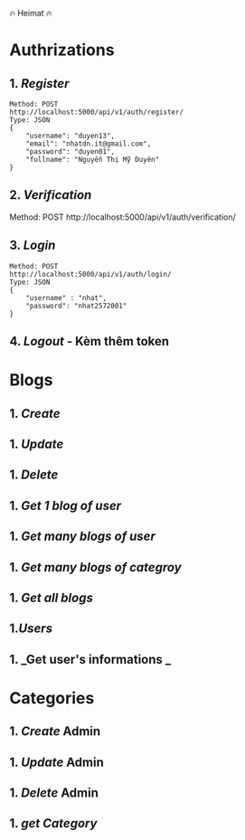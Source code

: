 🔥 Heimat 🔥

# **Authrizations**

## 1. **_Register_**

```
Method: POST
http://localhost:5000/api/v1/auth/register/
Type: JSON
{
    "username": "duyen13",
    "email": "nhatdn.it@gmail.com",
    "password": "duyen01",
    "fullname": "Nguyễn Thị Mỹ Duyên"
}
```

## 2. **_Verification_**
Method: POST
http://localhost:5000/api/v1/auth/verification/
## 3. **_Login_**

```
Method: POST
http://localhost:5000/api/v1/auth/login/
Type: JSON
{
    "username" : "nhat",
    "password": "nhat2572001"
}
```

## 4. **_Logout_** - Kèm thêm token

# **Blogs**

## 1. **_Create_**

## 1. **_Update_**

## 1. **_Delete_**

## 1. **_Get 1 blog of user_**

## 1. **_Get many blogs of user_**

## 1. **_Get many blogs of categroy_**

## 1. **_Get all blogs_**

## 1.**_Users_**

## 1. **_Get user's informations _**

# **Categories**

## 1. **_Create_** Admin

## 1. **_Update_** Admin

## 1. **_Delete_** Admin

## 1. **_get Category_**
